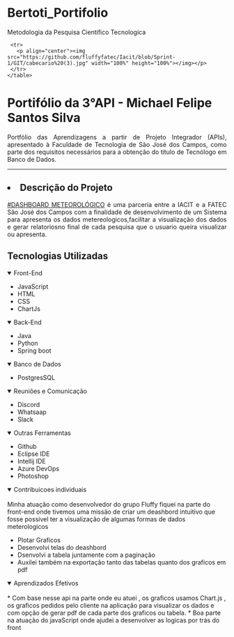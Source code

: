 # Bertoti_Portifolio
Metodologia da Pesquisa Cientifico Tecnologica

<html>
  <body>
     <table align="center">
       
     <tr>
       <p align="center"><img src="https://github.com/fluffyfatec/Iacit/blob/Sprint-1/GIT/cabecario%20(3).jpg" width="100%" height="100%"></img></p>
     </tr>
    </table>

<h1>Portifólio da 3°API  - Michael Felipe Santos Silva</h1>
<p align="justify"> Portfólio das Aprendizagens a partir de Projeto Integrador (APIs),
apresentado à Faculdade de Tecnologia de São José dos Campos,
como parte dos requisitos necessários para a obtenção do título de Tecnólogo em Banco de Dados.</p>
<hr>
<h2><li><b>Descrição do Projeto</b></li></h2>
    <p align="justify">
      <a href="https://github.com/heyMichaelS/Iacit">#DASHBOARD METEOROLÓGICO</a> é uma parceria entre a IACIT e a FATEC São José dos Campos com a finalidade de desenvolvimento de um Sistema para apresenta os dados metereologicos,facilitar a visualização dos dados e gerar relatoriosno final de cada pesquisa que o usuario queira visualizar ou apresenta.
    </p>

<h2>Tecnologias Utilizadas</h2>
    <details open>
<summary>Front-End</summary>

* JavaScript
* HTML
* CSS
* ChartJs

</details>

 <details open>
<summary>Back-End</summary>

* Java
* Python
* Spring boot

</details>

<details open>
<summary>Banco de Dados</summary>

* PostgresSQL

</details>

<details open>
<summary>Reuniões e Comunicação</summary>

* Discord
* Whatsaap
* Slack

</details>

<details open>
<summary>Outras Ferramentas</summary>

* Github
* Eclipse IDE
* Intellij IDE
* Azure DevOps
* Photoshop

</details>
    
<details open>
<summary>Contribuicoes individuais</summary>
<br>
Minha atuação como desenvolvedor do grupo Fluffy fiquei na parte do front-end onde tivemos uma missão de criar um deashbord intuitivo que fosse possivel ter a visualização de algumas formas de dados meterologicos
<br>

* Plotar Graficos
* Desenvolvi telas do deashbord
* Dsenvolvi a tabela juntamente com a paginação
* Auxilei também na exportação tanto das tabelas quanto dos graficos em pdf
</details>

<details open>
<summary>Aprendizados Efetivos</summary>
<br>
* Com base nesse api na parte onde eu atuei , os graficos usamos Chart.js , os graficos pedidos pelo cliente na aplicação para visualizar os dados e com opção de gerar pdf de cada parte dos graficos ou tabela.
* Boa parte na atuação do javaScript onde ajudei a desenvolver as logicas por trás do front
<br>
</details>

